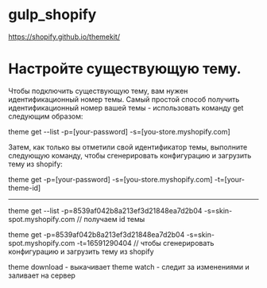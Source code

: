 # gulp_shopify
https://shopify.github.io/themekit/

# Настройте существующую тему.
Чтобы подключить существующую тему, вам нужен идентификационный номер темы. Самый простой способ получить идентификационный номер вашей темы - использовать команду get следующим образом:

theme get --list -p=[your-password] -s=[you-store.myshopify.com]

Затем, как только вы отметили свой идентификатор темы, выполните следующую команду, чтобы сгенерировать конфигурацию и загрузить тему из shopify:

theme get -p=[your-password] -s=[you-store.myshopify.com] -t=[your-theme-id]

---------------------------------------------------------------------------------------------------------------------

theme get --list -p=8539af042b8a213ef3d21848ea7d2b04 -s=skin-spot.myshopify.com  // получаем id темы

theme get -p=8539af042b8a213ef3d21848ea7d2b04 -s=skin-spot.myshopify.com -t=16591290404  // чтобы сгенерировать конфигурацию и загрузить тему из shopify

theme download  -  выкачивает
theme watch  -  следит за изменениями и заливает на сервер
